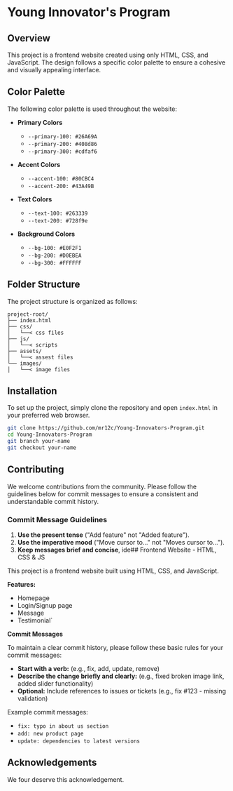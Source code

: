 # Young Innovator's Program

## Overview
This project is a frontend website created using only HTML, CSS, and JavaScript. The design follows a specific color palette to ensure a cohesive and visually appealing interface.

## Color Palette
The following color palette is used throughout the website:

- **Primary Colors**
  - `--primary-100: #26A69A`
  - `--primary-200: #408d86`
  - `--primary-300: #cdfaf6`

- **Accent Colors**
  - `--accent-100: #80CBC4`
  - `--accent-200: #43A49B`

- **Text Colors**
  - `--text-100: #263339`
  - `--text-200: #728f9e`

- **Background Colors**
  - `--bg-100: #E0F2F1`
  - `--bg-200: #D0EBEA`
  - `--bg-300: #FFFFFF`

## Folder Structure
The project structure is organized as follows:

```
project-root/
├── index.html
├── css/
│   └──< css files
├── js/
│   └──< scripts
├── assets/
│   └──< assest files
└── images/
│   └──< image files
```

## Installation
To set up the project, simply clone the repository and open `index.html` in your preferred web browser.

```bash
git clone https://github.com/mr12c/Young-Innovators-Program.git
cd Young-Innovators-Program
git branch your-name
git checkout your-name
```

## Contributing
We welcome contributions from the community. Please follow the guidelines below for commit messages to ensure a consistent and understandable commit history.

### Commit Message Guidelines
1. **Use the present tense** ("Add feature" not "Added feature").
2. **Use the imperative mood** ("Move cursor to..." not "Moves cursor to...").
3. **Keep messages brief and concise**, ide## Frontend Website - HTML, CSS & JS

This project is a frontend website built using HTML, CSS, and JavaScript. 

**Features:**

* Homepage
* Login/Signup page
* Message
* Testimonial`

**Commit Messages**

To maintain a clear commit history, please follow these basic rules for your commit messages:

* **Start with a verb:** (e.g., fix, add, update, remove)
* **Describe the change briefly and clearly:** (e.g., fixed broken image link, added slider functionality)
* **Optional:** Include references to issues or tickets (e.g., fix #123 - missing validation)

Example commit messages:

* `fix: typo in about us section`
* `add: new product page`
* `update: dependencies to latest versions`

## Acknowledgements
We four deserve this acknowledgement.
